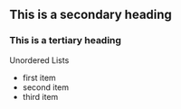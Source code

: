 ## This is a secondary heading
### This is a tertiary heading

Unordered Lists
* first item
* second item
* third item